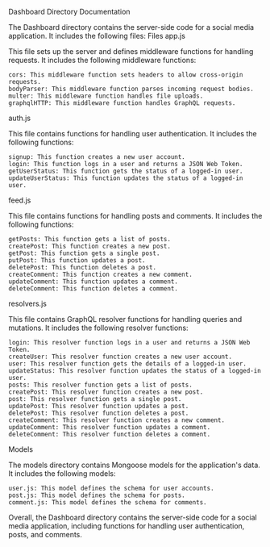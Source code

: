 Dashboard Directory Documentation

The Dashboard directory contains the server-side code for a social media application. It includes the following files:
Files
app.js

This file sets up the server and defines middleware functions for handling requests. It includes the following middleware functions:

    cors: This middleware function sets headers to allow cross-origin requests.
    bodyParser: This middleware function parses incoming request bodies.
    multer: This middleware function handles file uploads.
    graphqlHTTP: This middleware function handles GraphQL requests.

auth.js

This file contains functions for handling user authentication. It includes the following functions:

    signup: This function creates a new user account.
    login: This function logs in a user and returns a JSON Web Token.
    getUserStatus: This function gets the status of a logged-in user.
    updateUserStatus: This function updates the status of a logged-in user.

feed.js

This file contains functions for handling posts and comments. It includes the following functions:

    getPosts: This function gets a list of posts.
    createPost: This function creates a new post.
    getPost: This function gets a single post.
    putPost: This function updates a post.
    deletePost: This function deletes a post.
    createComment: This function creates a new comment.
    updateComment: This function updates a comment.
    deleteComment: This function deletes a comment.

resolvers.js

This file contains GraphQL resolver functions for handling queries and mutations. It includes the following resolver functions:

    login: This resolver function logs in a user and returns a JSON Web Token.
    createUser: This resolver function creates a new user account.
    user: This resolver function gets the details of a logged-in user.
    updateStatus: This resolver function updates the status of a logged-in user.
    posts: This resolver function gets a list of posts.
    createPost: This resolver function creates a new post.
    post: This resolver function gets a single post.
    updatePost: This resolver function updates a post.
    deletePost: This resolver function deletes a post.
    createComment: This resolver function creates a new comment.
    updateComment: This resolver function updates a comment.
    deleteComment: This resolver function deletes a comment.

Models

The models directory contains Mongoose models for the application's data. It includes the following models:

    user.js: This model defines the schema for user accounts.
    post.js: This model defines the schema for posts.
    comment.js: This model defines the schema for comments.

Overall, the Dashboard directory contains the server-side code for a social media application, including functions for handling user authentication, posts, and comments.
